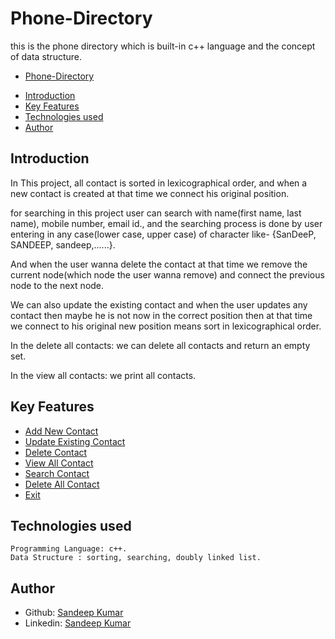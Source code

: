 # Phone-Directory

this is the phone directory which is built-in c++ language and the concept of data structure.
 - [Phone-Directory](https://github.com/sandeepkumar75/Contact-Directory/blob/main/SS/Phone%20Directory.JPG)

  * [Introduction](#introduction)
  * [Key Features](#key-features)
  * [Technologies used](#technologies-used)
  * [Author](#author)

## Introduction
  In This project,
  all contact is sorted in lexicographical order, and when a new contact is created at that time we connect his original position.

  for searching in this project user can search with name(first name, last name), mobile number, email id., and the searching process is done by user entering in any case(lower case, upper case) of character like- {SanDeeP, SANDEEP, sandeep,......}.

  And when the user wanna delete the contact at that time we remove the current node(which node the user wanna remove) and connect the previous node to the next node.

  We can also update the existing contact and when the user updates any contact then maybe he is not now in the correct position then at that time we connect to his original new position means sort in lexicographical order.

  In the delete all contacts: we can delete all contacts and return an empty set.

  In the view all contacts: we print all contacts.


## Key Features
- [Add New Contact](https://github.com/sandeepkumar75/Contact-Directory/blob/main/SS/New.JPG)
- [Update Existing Contact](https://github.com/sandeepkumar75/Contact-Directory/blob/main/SS/Update.JPG)
- [Delete Contact](https://github.com/sandeepkumar75/Contact-Directory/blob/main/SS/Delete.JPG)
- [View All Contact](https://github.com/sandeepkumar75/Contact-Directory/blob/main/SS/View.JPG)
- [Search Contact](https://github.com/sandeepkumar75/Contact-Directory/blob/main/SS/Search.JPG)
- [Delete All Contact](https://github.com/sandeepkumar75/Contact-Directory/blob/main/SS/Delete%20All.JPG)
- [Exit](https://github.com/sandeepkumar75/Contact-Directory/blob/main/SS/Exit.JPG)

## Technologies used
    Programming Language: c++.
    Data Structure : sorting, searching, doubly linked list.
    
## Author

- Github: [Sandeep Kumar](https://github.com/sandeepkumar75)
- Linkedin: [Sandeep Kumar](https://www.linkedin.com/in/san-deep-kumar/)
